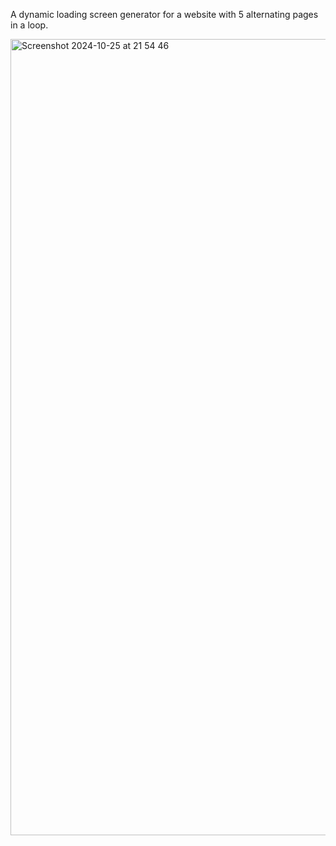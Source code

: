 A dynamic loading screen generator for a website with 5 alternating pages in a loop.

<img width="1274" alt="Screenshot 2024-10-25 at 21 54 46" src="https://github.com/user-attachments/assets/635afc00-7307-403b-aab1-18d83fa6fd20">
